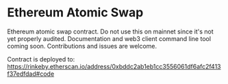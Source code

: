 # Ethereum Atomic Swap

Ethereum atomic swap contract. Do not use this on mainnet since it's not yet properly audited. Documentation and web3 client command line tool coming soon. Contributions and issues are welcome.

Contract is deployed to: https://rinkeby.etherscan.io/address/0xbddc2ab1eb1cc3556061df6afc2f413f37edfdad#code

